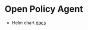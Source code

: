 # Open Policy Agent

  - Helm chart [docs](https://github.com/open-policy-agent/gatekeeper/blob/master/charts/gatekeeper/README.md)